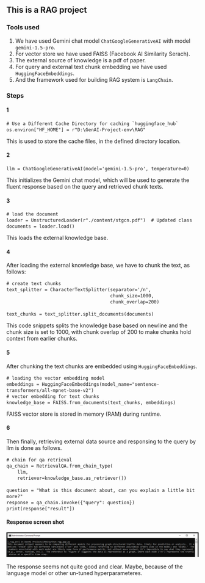 ## This is a RAG project

### Tools used
1. We have used Gemini chat model `ChatGoogleGenerativeAI` with model `gemini-1.5-pro`.
2. For vector store we have used FAISS (Facebook AI Similarity Serach).
3. The external source of knowledge is a pdf of paper.
4. For query and external text chunk embedding we have used `HuggingFaceEmbeddings`.
5. And the framework used for building RAG system is `LangChain`.

### Steps
#### 1
```
# Use a Different Cache Directory for caching `huggingface_hub`
os.environ["HF_HOME"] = r"D:\GenAI-Project-env\RAG"
```
This is used to store the cache files, in the defined directory location.

#### 2
```
llm = ChatGoogleGenerativeAI(model='gemini-1.5-pro', temperature=0)
```
This initializes the Gemini chat model, which will be used to generate the fluent response based on the query and retrieved chunk texts.

#### 3
```
# load the document
loader = UnstructuredLoader(r"./content/stgcn.pdf")  # Updated class
documents = loader.load()
```
This loads the external knowledge base.

#### 4
After loading the external knowledge base, we have to chunk the text, as follows:
```
# create text chunks
text_splitter = CharacterTextSplitter(separator='/n',
                                      chunk_size=1000,
                                      chunk_overlap=200)

text_chunks = text_splitter.split_documents(documents)
```
This code snippets splits the knowledge base based on newline and the chunk size is set to 1000, with chunk overlap of 200 to make chunks 
hold context from earlier chunks.

#### 5
After chunking the text chunks are embedded using `HuggingFaceEmbeddings`.
```
# loading the vector embedding model
embeddings = HuggingFaceEmbeddings(model_name="sentence-transformers/all-mpnet-base-v2") 
# vector embedding for text chunks
knowledge_base = FAISS.from_documents(text_chunks, embeddings)
```
FAISS vector store is stored in memory (RAM) during runtime.
#### 6
Then finally, retrieving external data source and responsing to the query by llm is done as follows.
```
# chain for qa retrieval
qa_chain = RetrievalQA.from_chain_type(
    llm,
    retriever=knowledge_base.as_retriever())

question = "What is this document about, can you explain a little bit more?"
response = qa_chain.invoke({"query": question})
print(response["result"])
```

#### Response screen shot

![alt text](<assets/response ss.png>)

The response seems not quite good and clear. Maybe, because of the language model or other un-tuned hyperparameteres.